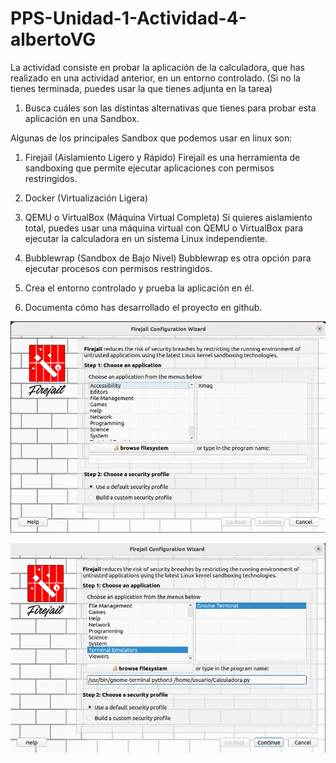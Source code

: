 # PPS-Unidad-1-Actividad-4-albertoVG

La actividad consiste en probar la aplicación de la calculadora, que has realizado en una actividad anterior, en un entorno controlado. (Si no la tienes terminada, puedes usar la que tienes adjunta en la tarea)

1. Busca cuáles son las distintas alternativas que tienes para probar esta aplicación en una Sandbox.

Algunas de los principales Sandbox que podemos usar en linux son:

1. Firejail (Aislamiento Ligero y Rápido)
Firejail es una herramienta de sandboxing que permite ejecutar aplicaciones con permisos restringidos.

2. Docker (Virtualización Ligera)

3. QEMU o VirtualBox (Máquina Virtual Completa)
Si quieres aislamiento total, puedes usar una máquina virtual con QEMU o VirtualBox para ejecutar la calculadora en un sistema Linux independiente.

4. Bubblewrap (Sandbox de Bajo Nivel)
Bubblewrap es otra opción para ejecutar procesos con permisos restringidos.

   
2. Crea el entorno controlado y prueba la aplicación en él.
3. Documenta cómo has desarrollado el proyecto en github.


![](imagenes/Imagen1.png)

![](imagenes/Imagen2.png)
